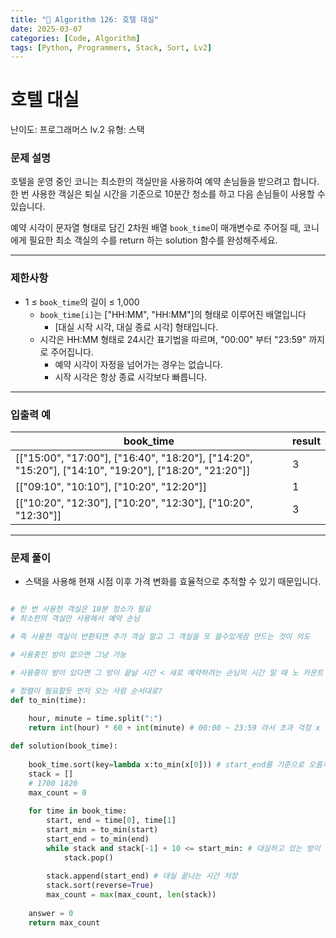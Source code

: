 ```yaml
---
title: "🧠 Algorithm 126: 호텔 대실"
date: 2025-03-07
categories: [Code, Algorithm]
tags: [Python, Programmers, Stack, Sort, Lv2]
---
```


# 호텔 대실

난이도: 프로그래머스 lv.2
유형: 스택

### **문제 설명**

호텔을 운영 중인 코니는 최소한의 객실만을 사용하여 예약 손님들을 받으려고 합니다. 한 번 사용한 객실은 퇴실 시간을 기준으로 10분간 청소를 하고 다음 손님들이 사용할 수 있습니다.

예약 시각이 문자열 형태로 담긴 2차원 배열 `book_time`이 매개변수로 주어질 때, 코니에게 필요한 최소 객실의 수를 return 하는 solution 함수를 완성해주세요.

---

### 제한사항

- 1 ≤ `book_time`의 길이 ≤ 1,000
    - `book_time[i]`는 ["HH:MM", "HH:MM"]의 형태로 이루어진 배열입니다
        - [대실 시작 시각, 대실 종료 시각] 형태입니다.
    - 시각은 HH:MM 형태로 24시간 표기법을 따르며, "00:00" 부터 "23:59" 까지로 주어집니다.
        - 예약 시각이 자정을 넘어가는 경우는 없습니다.
        - 시작 시각은 항상 종료 시각보다 빠릅니다.

---

### 입출력 예

| book_time | result |
| --- | --- |
| [["15:00", "17:00"], ["16:40", "18:20"], ["14:20", "15:20"], ["14:10", "19:20"], ["18:20", "21:20"]] | 3 |
| [["09:10", "10:10"], ["10:20", "12:20"]] | 1 |
| [["10:20", "12:30"], ["10:20", "12:30"], ["10:20", "12:30"]] | 3 |

---

### 문제 풀이

- 스택을 사용해 현재 시점 이후 가격 변화를 효율적으로 추적할 수 있기 때문입니다.

```python

# 한 번 사용한 객실은 10분 청소가 필요
# 최소한의 객실만 사용해서 예약 손님

# 즉 사용한 객실이 반환되면 추가 객실 말고 그 객실을 또 쓸수있게끔 만드는 것이 의도

# 사용중인 방이 없으면 그냥 가능

# 사용중이 방이 있다면 그 방이 끝날 시간 < 새로 예약하려는 손님의 시간 일 때 노 카운트

# 정렬이 필요할듯 먼저 오는 사람 순서대로?
def to_min(time):
    
    hour, minute = time.split(":")
    return int(hour) * 60 + int(minute) # 00:00 ~ 23:59 라서 초과 걱정 x

def solution(book_time):
    
    book_time.sort(key=lambda x:to_min(x[0])) # start_end를 기준으로 오름차순 정렬
    stack = []
    # 1700 1820 
    max_count = 0
    
    for time in book_time:
        start, end = time[0], time[1]
        start_min = to_min(start)
        start_end = to_min(end)
        while stack and stack[-1] + 10 <= start_min: # 대실하고 있는 방이 있고, 대실이 끝나는 시간보다 뒤에 예약이면,
            stack.pop()
            
        stack.append(start_end) # 대실 끝나는 시간 저장
        stack.sort(reverse=True)
        max_count = max(max_count, len(stack))
        
    answer = 0
    return max_count
```